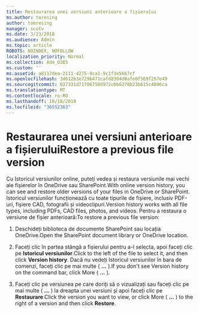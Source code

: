 ```yaml
---
title: Restaurarea unei versiuni anterioare a fișierului
ms.author: toresing
author: tomresing
manager: scotv
ms.date: 3/23/2018
ms.audience: Admin
ms.topic: article
ROBOTS: NOINDEX, NOFOLLOW
localization_priority: Normal
ms.collection: Adm_O365
ms.custom: ''
ms.assetid: a8117dea-2111-4275-9ca1-9c1f3e5667cf
ms.openlocfilehash: 3d612b3e729b471cafd8304d8afe0f569f257e49
ms.sourcegitcommit: 037331d71f06750d972c0b6278b23bb15c4806ca
ms.translationtype: MT
ms.contentlocale: ro-RO
ms.lasthandoff: 10/18/2019
ms.locfileid: "36552363"
---
```

# <a name="restore-a-previous-file-version"></a><span data-ttu-id="e6d00-102">Restaurarea unei versiuni anterioare a fișierului</span><span class="sxs-lookup"><span data-stu-id="e6d00-102">Restore a previous file version</span></span>

<span data-ttu-id="e6d00-103">Cu Istoricul versiunilor online, puteți vedea și restaura versiunile mai vechi ale fișierelor în OneDrive sau SharePoint.</span><span class="sxs-lookup"><span data-stu-id="e6d00-103">With online version history, you can see and restore older versions of your files in OneDrive or SharePoint.</span></span> <span data-ttu-id="e6d00-104">Istoricul versiunilor funcționează cu toate tipurile de fișiere, inclusiv PDF-uri, fișiere CAD, fotografii și videoclipuri.</span><span class="sxs-lookup"><span data-stu-id="e6d00-104">Version history works with all file types, including PDFs, CAD files, photos, and videos.</span></span> <span data-ttu-id="e6d00-105">Pentru a restaura o versiune de fișier anterioară:</span><span class="sxs-lookup"><span data-stu-id="e6d00-105">To restore a previous file version:</span></span>
  
1. <span data-ttu-id="e6d00-106">Deschideți biblioteca de documente SharePoint sau locația OneDrive.</span><span class="sxs-lookup"><span data-stu-id="e6d00-106">Open the SharePoint document library or OneDrive location.</span></span>
    
2. <span data-ttu-id="e6d00-107">Faceți clic în partea stângă a fișierului pentru a-l selecta, apoi faceți clic pe **Istoricul versiunilor**.</span><span class="sxs-lookup"><span data-stu-id="e6d00-107">Click to the left of the file to select it, and then click **Version history**.</span></span> <span data-ttu-id="e6d00-108">Dacă nu vedeți Istoricul versiunilor în bara de comenzi, faceți clic pe mai multe ( **...** ).</span><span class="sxs-lookup"><span data-stu-id="e6d00-108">If you don't see Version history on the command bar, click More ( **...** ).</span></span> 
    
3. <span data-ttu-id="e6d00-109">Faceți clic pe versiunea pe care doriți să o vizualizați sau faceți clic pe mai multe ( **...** ) la dreapta unei versiuni și apoi faceți clic pe **Restaurare**.</span><span class="sxs-lookup"><span data-stu-id="e6d00-109">Click the version you want to view, or click More ( **...** ) to the right of a version and then click **Restore**.</span></span>
    

